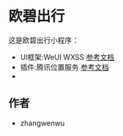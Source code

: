 # 欧碧出行

这是欧碧出行小程序：

- UI框架:WeUI WXSS  [参考文档](https://github.com/Tencent/weui-wxss)
- 插件:腾讯位置服务 [参考文档](https://lbs.qq.com/product/miniapp/home/?ADTAG=wx.kfht)
- 

## 作者

- zhangwenwu

